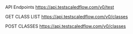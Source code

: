 API Endpoints
https://api.testscaledflow.com/v0/test

GET CLASS LIST
https://api.testscaledflow.com/v0/classes

POST CLASSES
https://api.testscaledflow.com/v0/classes
